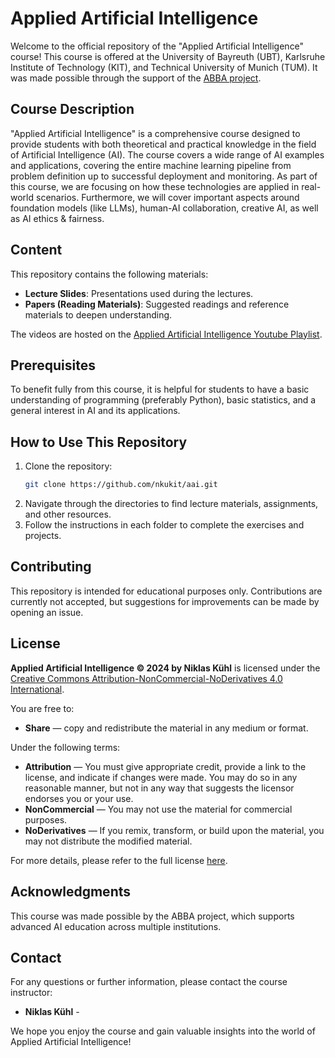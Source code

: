 # Applied Artificial Intelligence

Welcome to the official repository of the "Applied Artificial Intelligence" course! This course is offered at the University of Bayreuth (UBT), Karlsruhe Institute of Technology (KIT), and Technical University of Munich (TUM). It was made possible through the support of the [ABBA project](https://abba-project.de/).

## Course Description

"Applied Artificial Intelligence" is a comprehensive course designed to provide students with both theoretical and practical knowledge in the field of Artificial Intelligence (AI). The course covers a wide range of AI examples and applications, covering the entire machine learning pipeline from problem definition up to successful deployment and monitoring. As part of this course, we are focusing on how these technologies are applied in real-world scenarios. Furthermore, we will cover important aspects around foundation models (like LLMs), human-AI collaboration, creative AI, as well as AI ethics & fairness.

## Content

This repository contains the following materials:

- **Lecture Slides**: Presentations used during the lectures.
- **Papers (Reading Materials)**: Suggested readings and reference materials to deepen understanding.

The videos are hosted on the [Applied Artificial Intelligence Youtube Playlist](https://bit.ly/aaiyoutube).

## Prerequisites

To benefit fully from this course, it is helpful for students to have a basic understanding of programming (preferably Python), basic statistics, and a general interest in AI and its applications.

## How to Use This Repository

1. Clone the repository:
    ```bash
    git clone https://github.com/nkukit/aai.git
    ```
2. Navigate through the directories to find lecture materials, assignments, and other resources.
3. Follow the instructions in each folder to complete the exercises and projects.

## Contributing

This repository is intended for educational purposes only. Contributions are currently not accepted, but suggestions for improvements can be made by opening an issue.

## License

**Applied Artificial Intelligence © 2024 by Niklas Kühl** is licensed under the [Creative Commons Attribution-NonCommercial-NoDerivatives 4.0 International](https://creativecommons.org/licenses/by-nc-nd/4.0/).

You are free to:

- **Share** — copy and redistribute the material in any medium or format.

Under the following terms:

- **Attribution** — You must give appropriate credit, provide a link to the license, and indicate if changes were made. You may do so in any reasonable manner, but not in any way that suggests the licensor endorses you or your use.
- **NonCommercial** — You may not use the material for commercial purposes.
- **NoDerivatives** — If you remix, transform, or build upon the material, you may not distribute the modified material.

For more details, please refer to the full license [here](https://creativecommons.org/licenses/by-nc-nd/4.0/).

## Acknowledgments

This course was made possible by the ABBA project, which supports advanced AI education across multiple institutions.

## Contact

For any questions or further information, please contact the course instructor:

- **Niklas Kühl** - 

We hope you enjoy the course and gain valuable insights into the world of Applied Artificial Intelligence!
